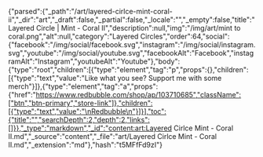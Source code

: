 {"parsed":{"_path":"/art/layered-cirlce-mint-coral-ii","_dir":"art","_draft":false,"_partial":false,"_locale":"","_empty":false,"title":"Layered Circle | Mint - Coral II","description":null,"img":"/img/art/mint to coral.png","alt":null,"category":"Layered Circles","order":64,"social":{"facebook":"/img/social/facebook.svg","instagram":"/img/social/instagram.svg","youtube":"/img/social/youtube.svg","facebookAlt":"Facebook","instagramAlt":"Instagram","youtubeAlt":"Youtube"},"body":{"type":"root","children":[{"type":"element","tag":"p","props":{},"children":[{"type":"text","value":"Like what you see? Support me with some merch"}]},{"type":"element","tag":"a","props":{"href":"https://www.redbubble.com/shop/ap/103710685","className":["btn","btn-primary","store-link"]},"children":[{"type":"text","value":"\nRedbubble\n"}]}],"toc":{"title":"","searchDepth":2,"depth":2,"links":[]}},"_type":"markdown","_id":"content:art:Layered Cirlce Mint - Coral II.md","_source":"content","_file":"art/Layered Cirlce Mint - Coral II.md","_extension":"md"},"hash":"t5MFfFd9zI"}